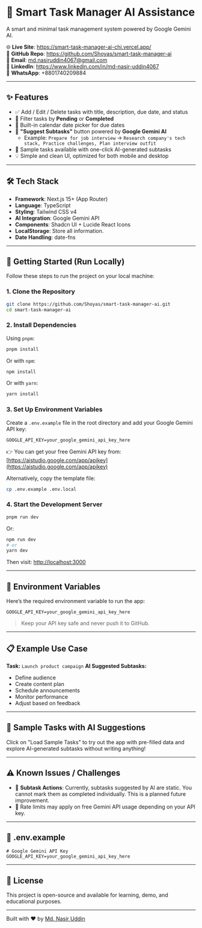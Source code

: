 
# 🧠 Smart Task Manager AI Assistance

A smart and minimal task management system powered by Google Gemini AI.

🌐 **Live Site**: <https://smart-task-manager-ai-chi.vercel.app/>  
📁 **GitHub Repo**: <https://github.com/Shoyas/smart-task-manager-ai>  
📧 **Email**: <md.nasiruddin4067@gmail.com>  
💼 **LinkedIn**: <https://www.linkedin.com/in/md-nasir-uddin4067>  
📱 **WhatsApp**: +8801740209884

---

## ✨ Features

- ✅ Add / Edit / Delete tasks with title, description, due date, and status
- 📌 Filter tasks by **Pending** or **Completed**
- 📅 Built-in calendar date picker for due dates
- 🧠 **"Suggest Subtasks"** button powered by **Google Gemini AI**
  - Example: `Prepare for job interview` → `Research company's tech stack, Practice challenges, Plan interview outfit`
- 🎯 Sample tasks available with one-click AI-generated subtasks
- 💡 Simple and clean UI, optimized for both mobile and desktop

---

## 🛠️ Tech Stack

- **Framework**: Next.js 15+ (App Router)
- **Language**: TypeScript
- **Styling**: Tailwind CSS v4
- **AI Integration**: Google Gemini API
- **Components**: Shadcn UI + Lucide React Icons
- **LocalStorage**: Store all information.
- **Date Handling**: date-fns

---

## 🚀 Getting Started (Run Locally)

Follow these steps to run the project on your local machine:

### 1. Clone the Repository

```bash
git clone https://github.com/Shoyas/smart-task-manager-ai.git
cd smart-task-manager-ai
````

### 2. Install Dependencies

Using `pnpm`:

```bash
pnpm install
```

Or with `npm`:

```bash
npm install
```

Or with `yarn`:

```bash
yarn install
```

### 3. Set Up Environment Variables

Create a `.env.example` file in the root directory and add your Google Gemini API key:

```
GOOGLE_API_KEY=your_google_gemini_api_key_here
```

👉 You can get your free Gemini API key from: [https://aistudio.google.com/app/apikey](https://aistudio.google.com/app/apikey)

Alternatively, copy the template file:

```bash
cp .env.example .env.local
```

### 4. Start the Development Server

```bash
pnpm run dev
```

Or:

```bash
npm run dev
# or
yarn dev
```

Then visit: [http://localhost:3000](http://localhost:3000)

---

## 📂 Environment Variables

Here’s the required environment variable to run the app:

```
GOOGLE_API_KEY=your_google_gemini_api_key_here
```

> Keep your API key safe and never push it to GitHub.

---

## 📋 Example Use Case

**Task:** `Launch product campaign`
**AI Suggested Subtasks:**

- Define audience
- Create content plan
- Schedule announcements
- Monitor performance
- Adjust based on feedback

---

## 🧪 Sample Tasks with AI Suggestions

Click on "Load Sample Tasks" to try out the app with pre-filled data and explore AI-generated subtasks without writing anything!

---

## ⚠️ Known Issues / Challenges

- 🔧 **Subtask Actions**: Currently, subtasks suggested by AI are static. You cannot mark them as completed individually. This is a planned future improvement.
- 🧠 Rate limits may apply on free Gemini API usage depending on your API key.

---

## 📝 .env.example

```env
# Google Gemini API Key
GOOGLE_API_KEY=your_google_gemini_api_key_here
```

---

## 📄 License

This project is open-source and available for learning, demo, and educational purposes.

---

Built with ❤️ by [Md. Nasir Uddin](https://www.linkedin.com/in/md-nasir-uddin4067)

```
```
